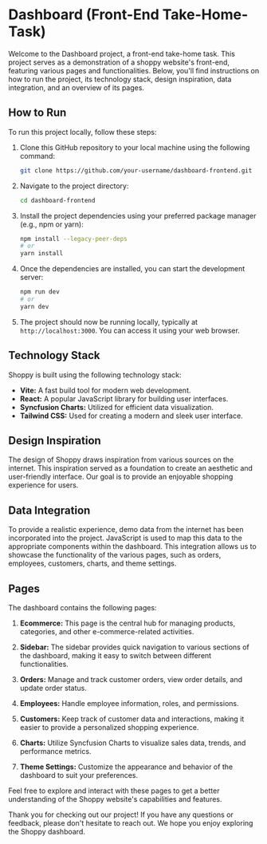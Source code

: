 # Dashboard (Front-End Take-Home-Task)

Welcome to the Dashboard project, a front-end take-home task. This project serves as a demonstration of a shoppy website's front-end, featuring various pages and functionalities. Below, you'll find instructions on how to run the project, its technology stack, design inspiration, data integration, and an overview of its pages.

## How to Run

To run this project locally, follow these steps:

1. Clone this GitHub repository to your local machine using the following command:

   ```bash
   git clone https://github.com/your-username/dashboard-frontend.git
   ```

2. Navigate to the project directory:

   ```bash
   cd dashboard-frontend
   ```

3. Install the project dependencies using your preferred package manager (e.g., npm or yarn):

   ```bash
   npm install --legacy-peer-deps
   # or
   yarn install
   ```

4. Once the dependencies are installed, you can start the development server:

   ```bash
   npm run dev
   # or
   yarn dev
   ```

5. The project should now be running locally, typically at `http://localhost:3000`. You can access it using your web browser.

## Technology Stack

Shoppy is built using the following technology stack:

- **Vite:** A fast build tool for modern web development.
- **React:** A popular JavaScript library for building user interfaces.
- **Syncfusion Charts:** Utilized for efficient data visualization.
- **Tailwind CSS:** Used for creating a modern and sleek user interface.

## Design Inspiration

The design of Shoppy draws inspiration from various sources on the internet. This inspiration served as a foundation to create an aesthetic and user-friendly interface. Our goal is to provide an enjoyable shopping experience for users.

## Data Integration

To provide a realistic experience, demo data from the internet has been incorporated into the project. JavaScript is used to map this data to the appropriate components within the dashboard. This integration allows us to showcase the functionality of the various pages, such as orders, employees, customers, charts, and theme settings.

## Pages

The dashboard contains the following pages:

1. **Ecommerce:** This page is the central hub for managing products, categories, and other e-commerce-related activities.

2. **Sidebar:** The sidebar provides quick navigation to various sections of the dashboard, making it easy to switch between different functionalities.

3. **Orders:** Manage and track customer orders, view order details, and update order status.

4. **Employees:** Handle employee information, roles, and permissions.

5. **Customers:** Keep track of customer data and interactions, making it easier to provide a personalized shopping experience.

6. **Charts:** Utilize Syncfusion Charts to visualize sales data, trends, and performance metrics.

7. **Theme Settings:** Customize the appearance and behavior of the dashboard to suit your preferences.

Feel free to explore and interact with these pages to get a better understanding of the Shoppy website's capabilities and features.

Thank you for checking out our project! If you have any questions or feedback, please don't hesitate to reach out. We hope you enjoy exploring the Shoppy dashboard.